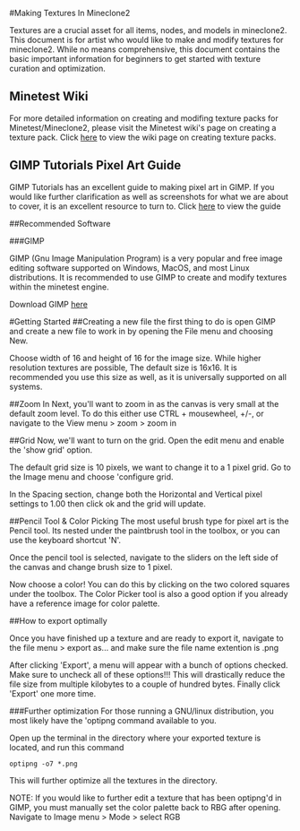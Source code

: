 #Making Textures In Mineclone2

Textures are a crucial asset for all items, nodes, and models in mineclone2. This document is for artist who would like to make and modify textures for mineclone2. While no means comprehensive, this document contains the basic important information for beginners to get started with texture curation and optimization.

## Minetest Wiki
For more detailed information on creating and modifing texture packs for Minetest/Mineclone2, please visit the Minetest wiki's page on creating a texture pack. Click [here](https://wiki.minetest.net/Creating_texture_packs) to view the wiki page on creating texture packs.

## GIMP Tutorials Pixel Art Guide
GIMP Tutorials has an excellent guide to making pixel art in GIMP. If you would like further clarification as well as screenshots for what we are about to cover, it is an excellent resource to turn to. Click [here](https://thegimptutorials.com/how-to-make-pixel-art/) to view the guide

##Recommended Software

###GIMP

GIMP (Gnu Image Manipulation Program) is a very popular and free image editing software supported on Windows, MacOS, and most Linux distributions. It is recommended to use GIMP to create and modify textures within the minetest engine. 

Download GIMP [here](http://gimp.org/)

#Getting Started
##Creating a new file
the first thing to do is open GIMP and create a new file to work in by opening the File menu and choosing New.

Choose width of 16 and height of 16 for the image size. While higher resolution textures are possible, The default size is 16x16. It is recommended you use this size as well, as it is universally supported on all systems.

##Zoom In
Next, you'll want to zoom in as the canvas is very small at the default zoom level. To do this either use CTRL + mousewheel, +/-, or navigate to the View menu > zoom > zoom in

##Grid
Now, we'll want to turn on the grid. Open the edit menu and enable the 'show grid' option.

The default grid size is 10 pixels, we want to change it to a 1 pixel grid. Go to the Image menu and choose 'configure grid.

In the Spacing section, change both the Horizontal and Vertical pixel settings to 1.00 then click ok and the grid will update.

##Pencil Tool & Color Picking
The most useful brush type for pixel art is the Pencil tool. Its nested under the paintbrush tool in the toolbox, or you can use the keyboard shortcut 'N'.

Once the pencil tool is selected, navigate to the sliders on the left side of the canvas and change brush size to 1 pixel.

Now choose a color! You can do this by clicking on the two colored squares under the toolbox. The Color Picker tool is also a good option if you already have a reference image for color palette.

##How to export optimally

Once you have finished up a texture and are ready to export it, navigate to the file menu > export as... and make sure the file name extention is .png

After clicking 'Export', a menu will appear with a bunch of options checked. Make sure to uncheck all of these options!!! This will drastically reduce the file size from multiple kilobytes to a couple of hundred bytes. Finally click 'Export' one more time.

###Further optimization
For those running a GNU/linux distribution, you most likely have the 'optipng command available to you.

Open up the terminal in the directory where your exported texture is located, and run this command
```
optipng -o7 *.png
```
This will further optimize all the textures in the directory.

NOTE: If you would like to further edit a texture that has been optipng'd in GIMP, you must manually set the color palette back to RBG after opening. Navigate to Image menu > Mode > select RGB
